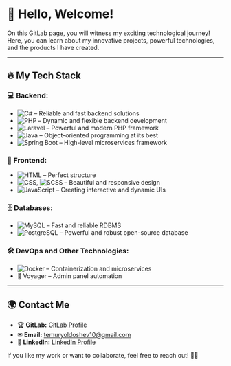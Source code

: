# 🚀 Hello, Welcome!

On this GitLab page, you will witness my exciting technological journey! Here, you can learn about my innovative projects, powerful technologies, and the products I have created.

---

## 🔥 My Tech Stack

### 💻 Backend:
- ![C#](https://img.shields.io/badge/-C%23-239120?style=flat-square&logo=c-sharp&logoColor=white) – Reliable and fast backend solutions
- ![PHP](https://img.shields.io/badge/-PHP-777BB4?style=flat-square&logo=php&logoColor=white) – Dynamic and flexible backend development
- ![Laravel](https://img.shields.io/badge/-Laravel-FF2D20?style=flat-square&logo=laravel&logoColor=white) – Powerful and modern PHP framework
- ![Java](https://img.shields.io/badge/-Java-007396?style=flat-square&logo=java&logoColor=white) – Object-oriented programming at its best
- ![Spring Boot](https://img.shields.io/badge/-Spring%20Boot-6DB33F?style=flat-square&logo=spring-boot&logoColor=white) – High-level microservices framework

### 🎨 Frontend:
- ![HTML](https://img.shields.io/badge/-HTML5-E34F26?style=flat-square&logo=html5&logoColor=white) – Perfect structure
- ![CSS](https://img.shields.io/badge/-CSS3-1572B6?style=flat-square&logo=css3&logoColor=white), ![SCSS](https://img.shields.io/badge/-SCSS-CC6699?style=flat-square&logo=sass&logoColor=white) – Beautiful and responsive design
- ![JavaScript](https://img.shields.io/badge/-JavaScript-F7DF1E?style=flat-square&logo=javascript&logoColor=black) – Creating interactive and dynamic UIs

### 🗄 Databases:
- ![MySQL](https://img.shields.io/badge/-MySQL-4479A1?style=flat-square&logo=mysql&logoColor=white) – Fast and reliable RDBMS
- ![PostgreSQL](https://img.shields.io/badge/-PostgreSQL-336791?style=flat-square&logo=postgresql&logoColor=white) – Powerful and robust open-source database

### 🛠 DevOps and Other Technologies:
- ![Docker](https://img.shields.io/badge/-Docker-2496ED?style=flat-square&logo=docker&logoColor=white) – Containerization and microservices
- 🚀 Voyager – Admin panel automation

---

## 🌍 Contact Me
- 🏆 **GitLab:** [GitLab Profile](https://gitlab.com/Tamurbek)
- ✉ **Email:** temuryoldoshev10@gmail.com
- 💼 **LinkedIn:** [LinkedIn Profile](https://www.linkedin.com/in/temur-yo-ldoshev-4588a8236/)

If you like my work or want to collaborate, feel free to reach out! 🌟🚀
